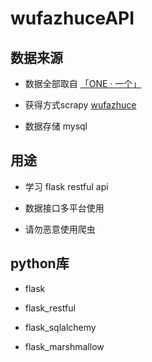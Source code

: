 # wufazhuceAPI

## 数据来源

- 数据全部取自 [「ONE · 一个」](http://wufazhuce.com)

- 获得方式scrapy [wufazhuce](https://github.com/Zhiing/PythonDir/tree/master/wufazhuce/wufazhuce)

- 数据存储 mysql

## 用途

- 学习 flask restful api

- 数据接口多平台使用

- 请勿恶意使用爬虫

## python库

- flask

- flask_restful

- flask_sqlalchemy

- flask_marshmallow